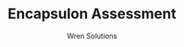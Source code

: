 --- 
layout: portfolio 
title: Encapsulon Assessment 
subtitle: Wren Solutions
permalink: /portfolio/assessment/
weight: 2011.11
tags: 
    - mobile
    - web
    - api

background-image: "/images/assessment_Home_vtv0cw_c_scale,w_1517.png"
company-name: Wren Solutions

company-description: >
    Wren Solutions has over 30 years of experience working with many of the largest retailers in the world.  Wren understands the nuances and challenges faced in retail and is uniquely equipped to help solve problems. 

    Wren provides audit software and other physical security solutions helping Retail Loss Prevention Professionals become heroes in their retail organizations. 

blurb: >
    For Wren Solutions, I lead the development and launch of a responsive web application for professional retail auditors.

company-picture: |
        <picture>
        <img
        sizes="(max-width: 1517px) 100vw, 1517px"
        srcset="
        /images/assessment_Home_vtv0cw_c_scale,w_320.png 320w,
        /images/assessment_Home_vtv0cw_c_scale,w_686.png 686w,
        /images/assessment_Home_vtv0cw_c_scale,w_950.png 950w,
        /images/assessment_Home_vtv0cw_c_scale,w_1162.png 1162w,
        /images/assessment_Home_vtv0cw_c_scale,w_1517.png 1517w"
        src="/images/assessment_Home_vtv0cw_c_scale,w_1517.png"
        alt="">
        </picture>

brief-description: |
    Wren was shipping a physical security appliance called "Encapsulon" targeted at retailers and schools. Encapsulon included an auditing application called "Assessment". The auditing application was kind of like a survey application (think Survey Monkey). The original version of the Assessment application was not successful in the market.

    The CEO of the company wanted to provide a version of Encapsulon using the Software-as-a-Service ("SaaS") distribution model. Much of the Encapsulon product suite had to be located on the customer premises as it was controlling security cameras and badge readers. The Assessment application did not require any physical equipment, so it was the best candidate to be released as a SaaS application. The company was also changing its sales and marketing to focus more heavily on the retail market.

    I lead the team that implemented the new Encapsulon Assessment solution. The team was comprised of 5 .NET developers, 2 product managers, 2 QA engineers, and several contractors that did performance testing.
    
solution-description: |
    We built a SaaS version of the Assessment application targeted at retail loss prevention professionals. According to Wikipedia, retail loss prevention is a set of practices employed by retail companies to preserve profit. Profit preservation is any business activity specifically designed to reduce preventable losses. A preventable loss is any business cost caused by deliberate or inadvertent human actions, colloquially known as "shrinkage".

    The solution was a web application that allowed a Loss Prevention ("LP") auditor to manage the auditing process, including: creating audits, conducting/scheduling audits, and reporting on audit performance. The Conduct function of the application was optimized for an iPad tablet.

solution-images-description: The following screen shots show the richness of the user interface.
solution-images:
    -   src: "/images/assessment_Home_vtv0cw_c_scale,w_1517.png"
        alt: Assessment Home
    -   src: "/images/assessment Audit Activity.png"
        alt: ""
    -   src: "/images/assessment edit Q3 2011.png"
        alt: ""
    -   src: "/images/assessment conduct Loss Prevention.png"
        alt: ""
    -   src: "/images/assessment Audit Trends By Business Unit Report.png"
        alt: ""
technology-description: |
    This project was built in Microsoft Visual Studio.
technology-logos:
    -   src:    "/images/logo-visualstudio.png" 
        alt:    "Logo"
recommendation-header: Remarks
recommendation-description: |
    **"Mark brings a holistic, pragmatic approach to creating and delivering market-driven products. His abilities range from building effective in-house teams to successfully managing outside resources, for both highly specialized projects as well as turn-key development. His business expertise is invaluable to companies that want to maximize their R&D investment. Mark provides value across organizations: he’s an expert at solving complex problems, synthesizing market requirements and working collaboratively to deliver results. "**

    Amelia Fusaro, President of Wren Solutions

---
